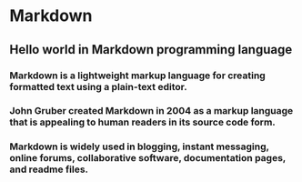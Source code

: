 # Markdown
## Hello world in Markdown programming language

### Markdown is a lightweight markup language for creating formatted text using a plain-text editor.

### John Gruber created Markdown in 2004 as a markup language that is appealing to human readers in its source code form.

### Markdown is widely used in blogging, instant messaging, online forums, collaborative software, documentation pages, and readme files.